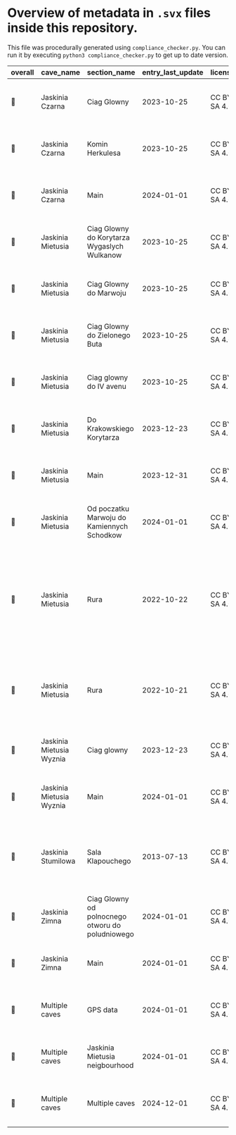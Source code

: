 # Overview of metadata in `.svx` files inside this repository.

This file was procedurally generated using `compliance_checker.py`.
You can run it by executing `python3 compliance_checker.py` to get up to date version.

|overall|        cave_name       |                  section_name                  |entry_last_update|   license  |          survey_device          |                                                          authors                                                         |   compiles  |                                           filename                                           |
|-------|------------------------|------------------------------------------------|-----------------|------------|---------------------------------|--------------------------------------------------------------------------------------------------------------------------|-------------|----------------------------------------------------------------------------------------------|
| :cake:|     Jaskinia Czarna    |                   Ciag Glowny                  |    2023-10-25   |CC BY SA 4.0|Digitized from plan and elevation|                                        Radost Waszkiewicz - Speleoklub Warszawski                                        |:green_apple:|                 [glowny.svx](./Surveys/Jaskinia_Czarna/Digitized/glowny.svx)                 |
| :cake:|     Jaskinia Czarna    |                 Komin Herkulesa                |    2023-10-25   |CC BY SA 4.0|Digitized from plan and elevation|                                        Radost Waszkiewicz - Speleoklub Warszawski                                        |:green_apple:|        [komin_herkulesa.svx](./Surveys/Jaskinia_Czarna/Digitized/komin_herkulesa.svx)        |
| :cake:|     Jaskinia Czarna    |                      Main                      |    2024-01-01   |CC BY SA 4.0|Digitized from plan and elevation|                                        Radost Waszkiewicz - Speleoklub Warszawski                                        |:green_apple:|                      [czarna.svx](./Surveys/Jaskinia_Czarna/czarna.svx)                      |
| :cake:|    Jaskinia Mietusia   |   Ciag Glowny do Korytarza Wygaslych Wulkanow  |    2023-10-25   |CC BY SA 4.0|Digitized from plan and elevation|                                        Radost Waszkiewicz - Speleoklub Warszawski                                        |:green_apple:|           [do_wulkanow.svx](./Surveys/Jaskinia_Mietusia/Digitized/do_wulkanow.svx)           |
| :cake:|    Jaskinia Mietusia   |             Ciag Glowny do Marwoju             |    2023-10-25   |CC BY SA 4.0|Digitized from plan and elevation|                                        Radost Waszkiewicz - Speleoklub Warszawski                                        |:green_apple:|            [do_marwoju.svx](./Surveys/Jaskinia_Mietusia/Digitized/do_marwoju.svx)            |
| :cake:|    Jaskinia Mietusia   |          Ciag Glowny do Zielonego Buta         |    2023-10-25   |CC BY SA 4.0|Digitized from plan and elevation|                                        Radost Waszkiewicz - Speleoklub Warszawski                                        |:green_apple:|               [do_buta.svx](./Surveys/Jaskinia_Mietusia/Digitized/do_buta.svx)               |
| :cake:|    Jaskinia Mietusia   |             Ciag glowny do IV avenu            |    2023-10-25   |CC BY SA 4.0|Digitized from plan and elevation|                                        Radost Waszkiewicz - Speleoklub Warszawski                                        |:green_apple:|              [do_avenu.svx](./Surveys/Jaskinia_Mietusia/Digitized/do_avenu.svx)              |
| :cake:|    Jaskinia Mietusia   |            Do Krakowskiego Korytarza           |    2023-12-23   |CC BY SA 4.0|Digitized from plan and elevation|                                        Radost Waszkiewicz - Speleoklub Warszawski                                        |:green_apple:|       [do_krakowskiego.svx](./Surveys/Jaskinia_Mietusia/Digitized/do_krakowskiego.svx)       |
| :cake:|    Jaskinia Mietusia   |                      Main                      |    2023-12-31   |CC BY SA 4.0|               None              |                                        Radost Waszkiewicz - Speleoklub Warszawski                                        |:green_apple:|                   [mietusia.svx](./Surveys/Jaskinia_Mietusia/mietusia.svx)                   |
| :cake:|    Jaskinia Mietusia   |   Od poczatku Marwoju do Kamiennych Schodkow   |    2024-01-01   |CC BY SA 4.0|Digitized from plan and elevation|                                        Radost Waszkiewicz - Speleoklub Warszawski                                        |:green_apple:|[do_kamiennych_schodkow.svx](./Surveys/Jaskinia_Mietusia/Digitized/do_kamiennych_schodkow.svx)|
| :cake:|    Jaskinia Mietusia   |                      Rura                      |    2022-10-22   |CC BY SA 4.0|              DistoX             |Stanislaw Mielarczek - Speleoklub Warszawski; Jan Grzeszek - Speleoklub Warszawski; Joanna Jurczyk - Speleoklub Warszawski|:green_apple:|     [20221022_mietusia_rura.svx](./Surveys/Jaskinia_Mietusia/20221022_mietusia_rura.svx)     |
| :cake:|    Jaskinia Mietusia   |                      Rura                      |    2022-10-21   |CC BY SA 4.0|              DistoX             |                   Stanislaw Mielarczek - Speleoklub Warszawski; Joanna Jurczyk - Speleoklub Warszawski                   |:green_apple:|   [20221021_mietusia_rura_a.svx](./Surveys/Jaskinia_Mietusia/20221021_mietusia_rura_a.svx)   |
| :cake:|Jaskinia Mietusia Wyznia|                   Ciag glowny                  |    2023-12-23   |CC BY SA 4.0|Digitized from plan and elevation|                                        Radost Waszkiewicz - Speleoklub Warszawski                                        |:green_apple:|             [glowny.svx](./Surveys/Jaskinia_Mietusia_Wyznia/Digitized/glowny.svx)            |
| :cake:|Jaskinia Mietusia Wyznia|                      Main                      |    2024-01-01   |CC BY SA 4.0|               None              |                                        Radost Waszkiewicz - Speleoklub Warszawski                                        |:green_apple:|         [mietusia_wyznia.svx](./Surveys/Jaskinia_Mietusia_Wyznia/mietusia_wyznia.svx)        |
| :cake:|   Jaskinia Stumilowa   |                Sala Klapouchego                |    2013-07-13   |CC BY SA 4.0|          Magiczny patyk         |                        Kuba Puchatek - Speleoklub Warszawski; Jan Prosiaczek - Speloklub Podlaski                        |    :boom:   |                                  [header.svx](./header.svx)                                  |
| :cake:|     Jaskinia Zimna     |Ciag Glowny od polnocnego otworu do poludniowego|    2024-01-01   |CC BY SA 4.0|               None              |                                        Radost Waszkiewicz - Speleoklub Warszawski                                        |:green_apple:|                  [glowny.svx](./Surveys/Jaskinia_Zimna/Digitized/glowny.svx)                 |
| :cake:|     Jaskinia Zimna     |                      Main                      |    2024-01-01   |CC BY SA 4.0|       Digitized from plan       |                                        Radost Waszkiewicz - Speleoklub Warszawski                                        |:green_apple:|                        [zimna.svx](./Surveys/Jaskinia_Zimna/zimna.svx)                       |
| :cake:|     Multiple caves     |                    GPS data                    |    2024-01-01   |CC BY SA 4.0|             Unknown             |                                        Radost Waszkiewicz - Speleoklub Warszawski                                        |:green_apple:|                                   [gps.svx](./GPS/gps.svx)                                   |
| :cake:|     Multiple caves     |         Jaskinia Mietusia neigbourhood         |    2024-01-01   |CC BY SA 4.0|               None              |                                        Radost Waszkiewicz - Speleoklub Warszawski                                        |:green_apple:|                [mietusia_i_okolice.svx](./Subsections/mietusia_i_okolice.svx)                |
| :cake:|     Multiple caves     |                 Multiple caves                 |    2024-12-01   |CC BY SA 4.0|               None              |                                        Radost Waszkiewicz - Speleoklub Warszawski                                        |:green_apple:|                                     [all.svx](./all.svx)                                     |